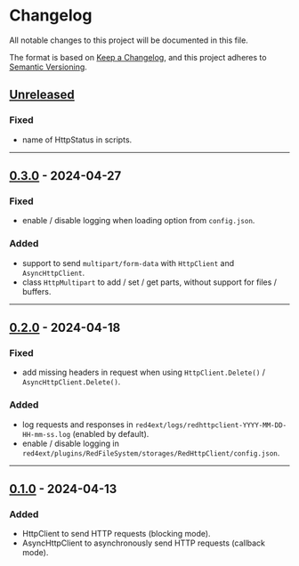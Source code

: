 # Changelog
All notable changes to this project will be documented in this file.

The format is based on [Keep a Changelog](https://keepachangelog.com/en/1.0.0/),
and this project adheres to [Semantic Versioning](https://semver.org/spec/v2.0.0.html).

## [Unreleased]
### Fixed
- name of HttpStatus in scripts.

------------------------

## [0.3.0] - 2024-04-27
### Fixed
- enable / disable logging when loading option from `config.json`.

### Added
- support to send `multipart/form-data` with `HttpClient` and `AsyncHttpClient`.
- class `HttpMultipart` to add / set / get parts, without support for files / buffers.

------------------------

## [0.2.0] - 2024-04-18
### Fixed
- add missing headers in request when using `HttpClient.Delete()` / `AsyncHttpClient.Delete()`.

### Added
- log requests and responses in `red4ext/logs/redhttpclient-YYYY-MM-DD-HH-mm-ss.log` (enabled by default).
- enable / disable logging in `red4ext/plugins/RedFileSystem/storages/RedHttpClient/config.json`.

------------------------

## [0.1.0] - 2024-04-13
### Added
- HttpClient to send HTTP requests (blocking mode).
- AsyncHttpClient to asynchronously send HTTP requests (callback mode).

<!-- Table of releases -->
[Unreleased]: https://github.com/rayshader/cp2077-red-httpclient/compare/v0.3.1...HEAD
[0.3.1]: https://github.com/rayshader/cp2077-red-httpclient/compare/v0.3.0...v0.3.1
[0.3.0]: https://github.com/rayshader/cp2077-red-httpclient/compare/v0.2.0...v0.3.0
[0.2.0]: https://github.com/rayshader/cp2077-red-httpclient/compare/v0.1.0...v0.2.0
[0.1.0]: https://github.com/rayshader/cp2077-red-httpclient/releases/tag/v0.1.0
